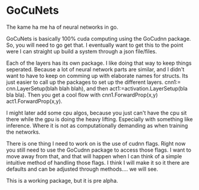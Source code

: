 # GoCuNets


The kame ha me ha of neural networks in go.


GoCuNets is basically 100% cuda computing using the GoCudnn package.  So, you will need to go get that. I eventually want to get this to the point were I can straight up build a system through a json file/files.  

Each of the layers has its own package.  I like doing that way to keep things seperated. Because a lot of neural network parts are similar, and I didn't want to have to keep on comming up with elaborate names for structs.  Its just easier to call up the packages to set up the different layers. cnn1:= cnn.LayerSetup(blah blah blah), and then act1:=activation.LayerSetup(bla bla bla). Then you get a cool flow with cnn1.ForwardProp(x,y) act1.ForwardProp(x,y).

I might later add some cpu algos, because you just can't have the cpu sit there while the gpu is doing the heavy lifting.  Especially with something like inference. Where it is not as computationally demanding as when training the networks.  

There is one thing I need to work on is the use of cudnn flags.  Right now you still need to use the GoCudnn package to access those flags.  I want to move away from that, and that will happen when I can think of a simple intuitive method of handling those flags. I think I will make it so it there are defaults and can be adjusted through methods.... we will see.



This is a working package, but it is pre alpha. 

